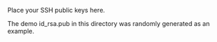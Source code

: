Place your SSH public keys here.

The demo id_rsa.pub in this directory was randomly generated as an example.
